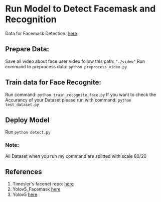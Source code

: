 # Run Model to Detect Facemask and Recognition
Data for Facemask Detection: [here](https://www.youtube.com/redirect?event=video_description&redir_token=QUFFLUhqblA1VTlQY3JUMkM3NFF4LXlNejhGb2dmRnNKZ3xBQ3Jtc0tsY1ZXTzdEMFVqS21lWXBZNHJQdEJKUWtFdlRWZWhNU0Y2d3EyYnNXb0lvdXVvaENtbV9iRF9uWUZVYklPaVRYUTF2V21xcHZHX3pObThwY1VVZXA2NExxSkRTYl95dHhJZzk5dTltcDNxUlI3Q1p2QQ&q=https%3A%2F%2Fwww.kaggle.com%2Fdeepakat002%2Fface-mask-detection-yolov5)
## Prepare Data: 
Save all video about face user video follow this path: `"./video"`
Run command to preprocess data: `python preprocess_video.py`

## Train data for Face Recognite:
Run command: `python train_recognite_face.py`
If you want to check the Accurancy of your Dataset please run with command: `python test_dataset.py` 

## Deploy Model
Run `python detect.py`

### Note:
All Dataset when you run my command  are splitted with scale 80/20

## References
1. Timesler's facenet repo:  [here](https://github.com/timesler/facenet-pytorch)
2. Yolov5_Facemask [here](https://github.com/deepakat002/yolov5_facemask)
3.  Yolov5 [here](https://github.com/ultralytics/yolov5)


